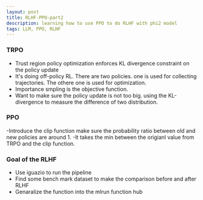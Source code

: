 ```yaml
---
layout: post
title: RLHF-PPO-part2
description: learning how to use PPO to do RLHF with phi2 model
tags: LLM, PPO, RLHF
---
```


### TRPO

- Trust region policy optimization enforces KL divergence constraint on the policy update
- It's doing off-policy RL. There are two policies. one is used for collecting trajectories. The othere one is used for optimization.
- Importance smpling is the objective function.
- Want to make sure the policy update is not too big. using the KL-divergence to measure the difference of two distribution. 


### PPO
-Introduce the clip function make sure the probability ratio between old and new policies are around 1.
-It takes the min between the origianl value from TRPO and the clip function.


### Goal of the RLHF

- Use iguazio to run the pipeline
- Find some bench mark dataset to make the comparison before and after RLHF
- Genaralize the function into the mlrun function hub


